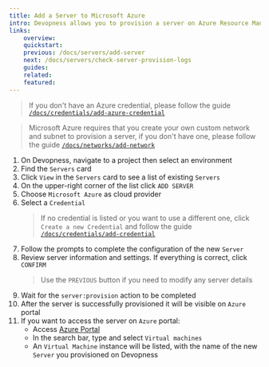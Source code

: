 ```yaml
---
title: Add a Server to Microsoft Azure
intro: Devopness allows you to provision a server on Azure Resource Manager (RM) and manage it through Devopness.
links:
    overview:
    quickstart:
    previous: /docs/servers/add-server
    next: /docs/servers/check-server-provision-logs
    guides:
    related:
    featured:
---
```


> If you don't have an Azure credential, please follow the guide [`/docs/credentials/add-azure-credential`](/docs/credentials/add-azure-credential)

> Microsoft Azure requires that you create your own custom network and subnet to provision a server, if you don't have one, please follow the guide [`/docs/networks/add-network`](/docs/networks/add-network)

1. On Devopness, navigate to a project then select an environment
2. Find the `Servers` card
3. Click `View` in the `Servers` card to see a list of existing `Servers`
4. On the upper-right corner of the list click `ADD SERVER`
5. Choose `Microsoft Azure` as cloud provider
6. Select a `Credential`
    > If no credential is listed or you want to use a different one, click `Create a new Credential` and follow the guide [`/docs/credentials/add-credential`](/docs/credentials/add-credential)
7. Follow the prompts to complete the configuration of the new `Server`
8. Review server information and settings. If everything is correct, click `CONFIRM`
    > Use the `PREVIOUS` button if you need to modify any server details
9. Wait for the `server:provision` action to be completed
10. After the server is successfully provisioned it will be visible on `Azure` portal
11. If you want to access the server on `Azure` portal:
    - Access [Azure Portal](https://portal.azure.com/)
    - In the search bar, type and select `Virtual machines`
    - An `Virtual Machine` instance will be listed, with the name of the new `Server` you provisioned on Devopness
